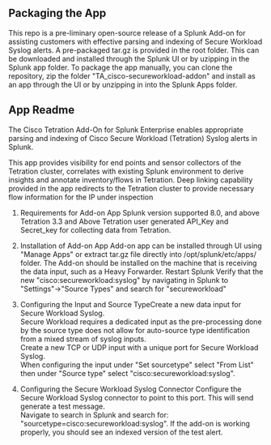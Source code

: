 ## Packaging the App
This repo is a pre-liminary open-source release of a Splunk Add-on for assisting customers with effective parsing and indexing of Secure Workload Syslog alerts.  A pre-packaged tar.gz is provided in the root folder.  This can be downloaded and installed through the Splunk UI or by uzipping in the Splunk app folder. To package the app manually, you can clone the repository, zip the folder "TA_cisco-secureworkload-addon" and install as an app through the UI or by unzipping in into the Splunk Apps folder.

## App Readme
The Cisco Tetration Add-On for Splunk Enterprise enables appropriate parsing and indexing of Cisco Secure Workload (Tetration) Syslog alerts in Splunk.

This app provides visibility for end points and sensor collectors of the Tetration cluster, correlates with existing Splunk environment to derive insights and annotate inventory/flows in Tetration. Deep linking capability provided in the app redirects to the Tetration cluster to provide necessary flow information for the IP under inspection

1. Requirements for Add-on App
	Splunk version supported 8.0, and above
	Tetration 3.3 and Above
	Tetration user generated API_Key and Secret_key for collecting data from Tetration.

2. Installation of Add-on App
	Add-on app can be installed through UI using "Manage Apps" or extract tar.gz file directly into /opt/splunk/etc/apps/ folder.  The Add-on should be installed on the machine that is receiving the data input, such as a Heavy Forwarder.
	Restart Splunk
	Verify that the new "cisco:secureworkload:syslog" by navigating in Splunk to "Settings"->"Source Types" and search for "secureworkload"

3. Configuring the Input and Source TypeCreate a new data input for Secure Workload Syslog.  
    Secure Workload requires a dedicated input as the pre-processing done by the source type does not allow for auto-source type identification from a mixed stream of syslog inputs.  
    Create a new TCP or UDP input with a unique port for Secure Workload Syslog.  
    When configuring the input under "Set sourcetype" select "From List" then under "Source type" select "cisco:secureworkload:syslog".

4. Configuring the Secure Workload Syslog Connector
    Configure the Secure Workload Syslog connector to point to this port.  This will send generate a test message.  
    Navigate to search in Splunk and search for: "sourcetype=cisco:secureworkload:syslog".  If the add-on is working properly, you should see an indexed version of the test alert.